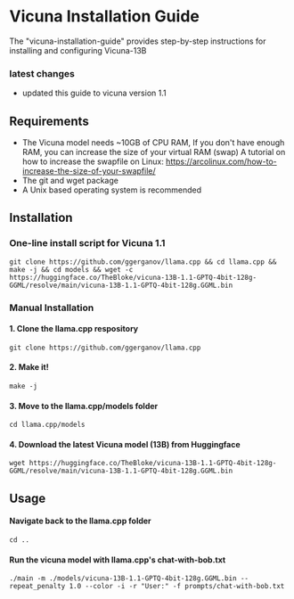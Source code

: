 # Vicuna Installation Guide
The "vicuna-installation-guide" provides step-by-step instructions for installing and configuring Vicuna-13B
### latest changes
- updated this guide to vicuna version 1.1
## Requirements
- The Vicuna model needs ~10GB of CPU RAM, If you don't have enough RAM, you can increase the size of your virtual RAM (swap)
  A tutorial on how to increase the swapfile on Linux: https://arcolinux.com/how-to-increase-the-size-of-your-swapfile/
- The git and wget package 
- A Unix based operating system is recommended

## Installation
### One-line install script for Vicuna 1.1
```
git clone https://github.com/ggerganov/llama.cpp && cd llama.cpp && make -j && cd models && wget -c https://huggingface.co/TheBloke/vicuna-13B-1.1-GPTQ-4bit-128g-GGML/resolve/main/vicuna-13B-1.1-GPTQ-4bit-128g.GGML.bin
```

### Manual Installation
#### 1. Clone the llama.cpp respository
```
git clone https://github.com/ggerganov/llama.cpp
```
#### 2. Make it!
```
make -j
```
#### 3. Move to the llama.cpp/models folder
```
cd llama.cpp/models
```
#### 4. Download the latest Vicuna model (13B) from Huggingface
```
wget https://huggingface.co/TheBloke/vicuna-13B-1.1-GPTQ-4bit-128g-GGML/resolve/main/vicuna-13B-1.1-GPTQ-4bit-128g.GGML.bin
```
## Usage
#### Navigate back to the llama.cpp folder
```
cd ..
```
#### Run the vicuna model with llama.cpp's chat-with-bob.txt
```
./main -m ./models/vicuna-13B-1.1-GPTQ-4bit-128g.GGML.bin --repeat_penalty 1.0 --color -i -r "User:" -f prompts/chat-with-bob.txt
```
